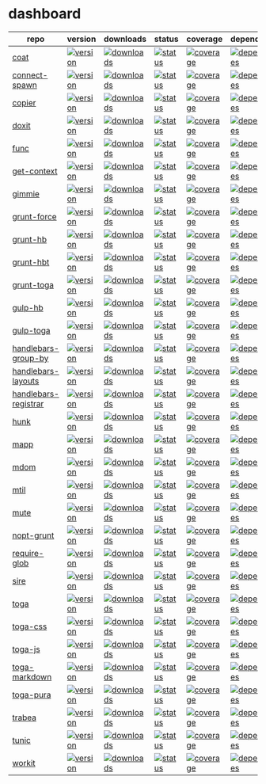 ---
---

# dashboard

repo | version | downloads | status | coverage | dependencies | devDependencies
-----|---------|-----------|--------|----------|--------------|----------------
[coat](http://github.com/shannonmoeller/coat) | [![version](http://img.shields.io/npm/v/coat.svg?style=flat-square)](http://npmjs.org/coat) | [![downloads](http://img.shields.io/npm/dm/coat.svg?style=flat-square)](http://npmjs.org/coat) | [![status](http://img.shields.io/travis/shannonmoeller/coat.svg?style=flat-square)](https://travis-ci.org/shannonmoeller/coat)| [![coverage](http://img.shields.io/coveralls/shannonmoeller/coat/master.svg?style=flat-square)](https://coveralls.io/r/shannonmoeller/coat)| [![dependencies](http://david-dm.org/shannonmoeller/coat.svg?style=flat-square)](http://david-dm.org/shannonmoeller/coat) | [![devDependencies](http://david-dm.org/shannonmoeller/coat/dev-status.svg?style=flat-square)](http://david-dm.org/shannonmoeller/coat)
[connect-spawn](http://github.com/shannonmoeller/connect-spawn) | [![version](http://img.shields.io/npm/v/connect-spawn.svg?style=flat-square)](http://npmjs.org/connect-spawn) | [![downloads](http://img.shields.io/npm/dm/connect-spawn.svg?style=flat-square)](http://npmjs.org/connect-spawn) | [![status](http://img.shields.io/travis/shannonmoeller/connect-spawn.svg?style=flat-square)](https://travis-ci.org/shannonmoeller/connect-spawn)| [![coverage](http://img.shields.io/coveralls/shannonmoeller/connect-spawn/master.svg?style=flat-square)](https://coveralls.io/r/shannonmoeller/connect-spawn)| [![dependencies](http://david-dm.org/shannonmoeller/connect-spawn.svg?style=flat-square)](http://david-dm.org/shannonmoeller/connect-spawn) | [![devDependencies](http://david-dm.org/shannonmoeller/connect-spawn/dev-status.svg?style=flat-square)](http://david-dm.org/shannonmoeller/connect-spawn)
[copier](http://github.com/shannonmoeller/copier.js) | [![version](http://img.shields.io/npm/v/copier.svg?style=flat-square)](http://npmjs.org/copier) | [![downloads](http://img.shields.io/npm/dm/copier.svg?style=flat-square)](http://npmjs.org/copier) | [![status](http://img.shields.io/travis/shannonmoeller/copier.js.svg?style=flat-square)](https://travis-ci.org/shannonmoeller/copier.js)| [![coverage](http://img.shields.io/coveralls/shannonmoeller/copier.js/master.svg?style=flat-square)](https://coveralls.io/r/shannonmoeller/copier.js)| [![dependencies](http://david-dm.org/shannonmoeller/copier.js.svg?style=flat-square)](http://david-dm.org/shannonmoeller/copier.js) | [![devDependencies](http://david-dm.org/shannonmoeller/copier.js/dev-status.svg?style=flat-square)](http://david-dm.org/shannonmoeller/copier.js)
[doxit](http://github.com/shannonmoeller/doxit) | [![version](http://img.shields.io/npm/v/doxit.svg?style=flat-square)](http://npmjs.org/doxit) | [![downloads](http://img.shields.io/npm/dm/doxit.svg?style=flat-square)](http://npmjs.org/doxit) | [![status](http://img.shields.io/travis/shannonmoeller/doxit.svg?style=flat-square)](https://travis-ci.org/shannonmoeller/doxit)| [![coverage](http://img.shields.io/coveralls/shannonmoeller/doxit/master.svg?style=flat-square)](https://coveralls.io/r/shannonmoeller/doxit)| [![dependencies](http://david-dm.org/shannonmoeller/doxit.svg?style=flat-square)](http://david-dm.org/shannonmoeller/doxit) | [![devDependencies](http://david-dm.org/shannonmoeller/doxit/dev-status.svg?style=flat-square)](http://david-dm.org/shannonmoeller/doxit)
[func](http://github.com/shannonmoeller/func.js) | [![version](http://img.shields.io/npm/v/func.svg?style=flat-square)](http://npmjs.org/func) | [![downloads](http://img.shields.io/npm/dm/func.svg?style=flat-square)](http://npmjs.org/func) | [![status](http://img.shields.io/travis/shannonmoeller/func.js.svg?style=flat-square)](https://travis-ci.org/shannonmoeller/func.js)| [![coverage](http://img.shields.io/coveralls/shannonmoeller/func.js/master.svg?style=flat-square)](https://coveralls.io/r/shannonmoeller/func.js)| [![dependencies](http://david-dm.org/shannonmoeller/func.js.svg?style=flat-square)](http://david-dm.org/shannonmoeller/func.js) | [![devDependencies](http://david-dm.org/shannonmoeller/func.js/dev-status.svg?style=flat-square)](http://david-dm.org/shannonmoeller/func.js)
[get-context](http://github.com/shannonmoeller/get-context) | [![version](http://img.shields.io/npm/v/get-context.svg?style=flat-square)](http://npmjs.org/get-context) | [![downloads](http://img.shields.io/npm/dm/get-context.svg?style=flat-square)](http://npmjs.org/get-context) | [![status](http://img.shields.io/travis/shannonmoeller/get-context.svg?style=flat-square)](https://travis-ci.org/shannonmoeller/get-context)| [![coverage](http://img.shields.io/coveralls/shannonmoeller/get-context/master.svg?style=flat-square)](https://coveralls.io/r/shannonmoeller/get-context)| [![dependencies](http://david-dm.org/shannonmoeller/get-context.svg?style=flat-square)](http://david-dm.org/shannonmoeller/get-context) | [![devDependencies](http://david-dm.org/shannonmoeller/get-context/dev-status.svg?style=flat-square)](http://david-dm.org/shannonmoeller/get-context)
[gimmie](http://github.com/shannonmoeller/gimmie.js) | [![version](http://img.shields.io/npm/v/gimmie.svg?style=flat-square)](http://npmjs.org/gimmie) | [![downloads](http://img.shields.io/npm/dm/gimmie.svg?style=flat-square)](http://npmjs.org/gimmie) | [![status](http://img.shields.io/travis/shannonmoeller/gimmie.js.svg?style=flat-square)](https://travis-ci.org/shannonmoeller/gimmie.js)| [![coverage](http://img.shields.io/coveralls/shannonmoeller/gimmie.js/master.svg?style=flat-square)](https://coveralls.io/r/shannonmoeller/gimmie.js)| [![dependencies](http://david-dm.org/shannonmoeller/gimmie.js.svg?style=flat-square)](http://david-dm.org/shannonmoeller/gimmie.js) | [![devDependencies](http://david-dm.org/shannonmoeller/gimmie.js/dev-status.svg?style=flat-square)](http://david-dm.org/shannonmoeller/gimmie.js)
[grunt-force](http://github.com/shannonmoeller/grunt-force) | [![version](http://img.shields.io/npm/v/grunt-force.svg?style=flat-square)](http://npmjs.org/grunt-force) | [![downloads](http://img.shields.io/npm/dm/grunt-force.svg?style=flat-square)](http://npmjs.org/grunt-force) | [![status](http://img.shields.io/travis/shannonmoeller/grunt-force.svg?style=flat-square)](https://travis-ci.org/shannonmoeller/grunt-force)| [![coverage](http://img.shields.io/coveralls/shannonmoeller/grunt-force/master.svg?style=flat-square)](https://coveralls.io/r/shannonmoeller/grunt-force)| [![dependencies](http://david-dm.org/shannonmoeller/grunt-force.svg?style=flat-square)](http://david-dm.org/shannonmoeller/grunt-force) | [![devDependencies](http://david-dm.org/shannonmoeller/grunt-force/dev-status.svg?style=flat-square)](http://david-dm.org/shannonmoeller/grunt-force)
[grunt-hb](http://github.com/shannonmoeller/grunt-hb) | [![version](http://img.shields.io/npm/v/grunt-hb.svg?style=flat-square)](http://npmjs.org/grunt-hb) | [![downloads](http://img.shields.io/npm/dm/grunt-hb.svg?style=flat-square)](http://npmjs.org/grunt-hb) | [![status](http://img.shields.io/travis/shannonmoeller/grunt-hb.svg?style=flat-square)](https://travis-ci.org/shannonmoeller/grunt-hb)| [![coverage](http://img.shields.io/coveralls/shannonmoeller/grunt-hb/master.svg?style=flat-square)](https://coveralls.io/r/shannonmoeller/grunt-hb)| [![dependencies](http://david-dm.org/shannonmoeller/grunt-hb.svg?style=flat-square)](http://david-dm.org/shannonmoeller/grunt-hb) | [![devDependencies](http://david-dm.org/shannonmoeller/grunt-hb/dev-status.svg?style=flat-square)](http://david-dm.org/shannonmoeller/grunt-hb)
[grunt-hbt](http://github.com/shannonmoeller/grunt-hbt) | [![version](http://img.shields.io/npm/v/grunt-hbt.svg?style=flat-square)](http://npmjs.org/grunt-hbt) | [![downloads](http://img.shields.io/npm/dm/grunt-hbt.svg?style=flat-square)](http://npmjs.org/grunt-hbt) | [![status](http://img.shields.io/travis/shannonmoeller/grunt-hbt.svg?style=flat-square)](https://travis-ci.org/shannonmoeller/grunt-hbt)| [![coverage](http://img.shields.io/coveralls/shannonmoeller/grunt-hbt/master.svg?style=flat-square)](https://coveralls.io/r/shannonmoeller/grunt-hbt)| [![dependencies](http://david-dm.org/shannonmoeller/grunt-hbt.svg?style=flat-square)](http://david-dm.org/shannonmoeller/grunt-hbt) | [![devDependencies](http://david-dm.org/shannonmoeller/grunt-hbt/dev-status.svg?style=flat-square)](http://david-dm.org/shannonmoeller/grunt-hbt)
[grunt-toga](http://github.com/togajs/grunt-toga) | [![version](http://img.shields.io/npm/v/grunt-toga.svg?style=flat-square)](http://npmjs.org/grunt-toga) | [![downloads](http://img.shields.io/npm/dm/grunt-toga.svg?style=flat-square)](http://npmjs.org/grunt-toga) | [![status](http://img.shields.io/travis/togajs/grunt-toga.svg?style=flat-square)](https://travis-ci.org/togajs/grunt-toga)| [![coverage](http://img.shields.io/coveralls/togajs/grunt-toga/master.svg?style=flat-square)](https://coveralls.io/r/togajs/grunt-toga)| [![dependencies](http://david-dm.org/togajs/grunt-toga.svg?style=flat-square)](http://david-dm.org/togajs/grunt-toga) | [![devDependencies](http://david-dm.org/togajs/grunt-toga/dev-status.svg?style=flat-square)](http://david-dm.org/togajs/grunt-toga)
[gulp-hb](http://github.com/shannonmoeller/gulp-hb) | [![version](http://img.shields.io/npm/v/gulp-hb.svg?style=flat-square)](http://npmjs.org/gulp-hb) | [![downloads](http://img.shields.io/npm/dm/gulp-hb.svg?style=flat-square)](http://npmjs.org/gulp-hb) | [![status](http://img.shields.io/travis/shannonmoeller/gulp-hb.svg?style=flat-square)](https://travis-ci.org/shannonmoeller/gulp-hb)| [![coverage](http://img.shields.io/coveralls/shannonmoeller/gulp-hb/master.svg?style=flat-square)](https://coveralls.io/r/shannonmoeller/gulp-hb)| [![dependencies](http://david-dm.org/shannonmoeller/gulp-hb.svg?style=flat-square)](http://david-dm.org/shannonmoeller/gulp-hb) | [![devDependencies](http://david-dm.org/shannonmoeller/gulp-hb/dev-status.svg?style=flat-square)](http://david-dm.org/shannonmoeller/gulp-hb)
[gulp-toga](http://github.com/togajs/gulp-toga) | [![version](http://img.shields.io/npm/v/gulp-toga.svg?style=flat-square)](http://npmjs.org/gulp-toga) | [![downloads](http://img.shields.io/npm/dm/gulp-toga.svg?style=flat-square)](http://npmjs.org/gulp-toga) | [![status](http://img.shields.io/travis/togajs/gulp-toga.svg?style=flat-square)](https://travis-ci.org/togajs/gulp-toga)| [![coverage](http://img.shields.io/coveralls/togajs/gulp-toga/master.svg?style=flat-square)](https://coveralls.io/r/togajs/gulp-toga)| [![dependencies](http://david-dm.org/togajs/gulp-toga.svg?style=flat-square)](http://david-dm.org/togajs/gulp-toga) | [![devDependencies](http://david-dm.org/togajs/gulp-toga/dev-status.svg?style=flat-square)](http://david-dm.org/togajs/gulp-toga)
[handlebars-group-by](http://github.com/shannonmoeller/handlebars-group-by) | [![version](http://img.shields.io/npm/v/handlebars-group-by.svg?style=flat-square)](http://npmjs.org/handlebars-group-by) | [![downloads](http://img.shields.io/npm/dm/handlebars-group-by.svg?style=flat-square)](http://npmjs.org/handlebars-group-by) | [![status](http://img.shields.io/travis/shannonmoeller/handlebars-group-by.svg?style=flat-square)](https://travis-ci.org/shannonmoeller/handlebars-group-by)| [![coverage](http://img.shields.io/coveralls/shannonmoeller/handlebars-group-by/master.svg?style=flat-square)](https://coveralls.io/r/shannonmoeller/handlebars-group-by)| [![dependencies](http://david-dm.org/shannonmoeller/handlebars-group-by.svg?style=flat-square)](http://david-dm.org/shannonmoeller/handlebars-group-by) | [![devDependencies](http://david-dm.org/shannonmoeller/handlebars-group-by/dev-status.svg?style=flat-square)](http://david-dm.org/shannonmoeller/handlebars-group-by)
[handlebars-layouts](http://github.com/shannonmoeller/handlebars-layouts) | [![version](http://img.shields.io/npm/v/handlebars-layouts.svg?style=flat-square)](http://npmjs.org/handlebars-layouts) | [![downloads](http://img.shields.io/npm/dm/handlebars-layouts.svg?style=flat-square)](http://npmjs.org/handlebars-layouts) | [![status](http://img.shields.io/travis/shannonmoeller/handlebars-layouts.svg?style=flat-square)](https://travis-ci.org/shannonmoeller/handlebars-layouts)| [![coverage](http://img.shields.io/coveralls/shannonmoeller/handlebars-layouts/master.svg?style=flat-square)](https://coveralls.io/r/shannonmoeller/handlebars-layouts)| [![dependencies](http://david-dm.org/shannonmoeller/handlebars-layouts.svg?style=flat-square)](http://david-dm.org/shannonmoeller/handlebars-layouts) | [![devDependencies](http://david-dm.org/shannonmoeller/handlebars-layouts/dev-status.svg?style=flat-square)](http://david-dm.org/shannonmoeller/handlebars-layouts)
[handlebars-registrar](http://github.com/shannonmoeller/handlebars-registrar) | [![version](http://img.shields.io/npm/v/handlebars-registrar.svg?style=flat-square)](http://npmjs.org/handlebars-registrar) | [![downloads](http://img.shields.io/npm/dm/handlebars-registrar.svg?style=flat-square)](http://npmjs.org/handlebars-registrar) | [![status](http://img.shields.io/travis/shannonmoeller/handlebars-registrar.svg?style=flat-square)](https://travis-ci.org/shannonmoeller/handlebars-registrar)| [![coverage](http://img.shields.io/coveralls/shannonmoeller/handlebars-registrar/master.svg?style=flat-square)](https://coveralls.io/r/shannonmoeller/handlebars-registrar)| [![dependencies](http://david-dm.org/shannonmoeller/handlebars-registrar.svg?style=flat-square)](http://david-dm.org/shannonmoeller/handlebars-registrar) | [![devDependencies](http://david-dm.org/shannonmoeller/handlebars-registrar/dev-status.svg?style=flat-square)](http://david-dm.org/shannonmoeller/handlebars-registrar)
[hunk](http://github.com/shannonmoeller/hunk) | [![version](http://img.shields.io/npm/v/hunk.svg?style=flat-square)](http://npmjs.org/hunk) | [![downloads](http://img.shields.io/npm/dm/hunk.svg?style=flat-square)](http://npmjs.org/hunk) | [![status](http://img.shields.io/travis/shannonmoeller/hunk.svg?style=flat-square)](https://travis-ci.org/shannonmoeller/hunk)| [![coverage](http://img.shields.io/coveralls/shannonmoeller/hunk/master.svg?style=flat-square)](https://coveralls.io/r/shannonmoeller/hunk)| [![dependencies](http://david-dm.org/shannonmoeller/hunk.svg?style=flat-square)](http://david-dm.org/shannonmoeller/hunk) | [![devDependencies](http://david-dm.org/shannonmoeller/hunk/dev-status.svg?style=flat-square)](http://david-dm.org/shannonmoeller/hunk)
[mapp](http://github.com/militiajs/mapp) | [![version](http://img.shields.io/npm/v/mapp.svg?style=flat-square)](http://npmjs.org/mapp) | [![downloads](http://img.shields.io/npm/dm/mapp.svg?style=flat-square)](http://npmjs.org/mapp) | [![status](http://img.shields.io/travis/militiajs/mapp.svg?style=flat-square)](https://travis-ci.org/militiajs/mapp)| [![coverage](http://img.shields.io/coveralls/militiajs/mapp/master.svg?style=flat-square)](https://coveralls.io/r/militiajs/mapp)| [![dependencies](http://david-dm.org/militiajs/mapp.svg?style=flat-square)](http://david-dm.org/militiajs/mapp) | [![devDependencies](http://david-dm.org/militiajs/mapp/dev-status.svg?style=flat-square)](http://david-dm.org/militiajs/mapp)
[mdom](http://github.com/militiajs/mdom) | [![version](http://img.shields.io/npm/v/mdom.svg?style=flat-square)](http://npmjs.org/mdom) | [![downloads](http://img.shields.io/npm/dm/mdom.svg?style=flat-square)](http://npmjs.org/mdom) | [![status](http://img.shields.io/travis/militiajs/mdom.svg?style=flat-square)](https://travis-ci.org/militiajs/mdom)| [![coverage](http://img.shields.io/coveralls/militiajs/mdom/master.svg?style=flat-square)](https://coveralls.io/r/militiajs/mdom)| [![dependencies](http://david-dm.org/militiajs/mdom.svg?style=flat-square)](http://david-dm.org/militiajs/mdom) | [![devDependencies](http://david-dm.org/militiajs/mdom/dev-status.svg?style=flat-square)](http://david-dm.org/militiajs/mdom)
[mtil](http://github.com/militiajs/mtil) | [![version](http://img.shields.io/npm/v/mtil.svg?style=flat-square)](http://npmjs.org/mtil) | [![downloads](http://img.shields.io/npm/dm/mtil.svg?style=flat-square)](http://npmjs.org/mtil) | [![status](http://img.shields.io/travis/militiajs/mtil.svg?style=flat-square)](https://travis-ci.org/militiajs/mtil)| [![coverage](http://img.shields.io/coveralls/militiajs/mtil/master.svg?style=flat-square)](https://coveralls.io/r/militiajs/mtil)| [![dependencies](http://david-dm.org/militiajs/mtil.svg?style=flat-square)](http://david-dm.org/militiajs/mtil) | [![devDependencies](http://david-dm.org/militiajs/mtil/dev-status.svg?style=flat-square)](http://david-dm.org/militiajs/mtil)
[mute](http://github.com/shannonmoeller/mute) | [![version](http://img.shields.io/npm/v/mute.svg?style=flat-square)](http://npmjs.org/mute) | [![downloads](http://img.shields.io/npm/dm/mute.svg?style=flat-square)](http://npmjs.org/mute) | [![status](http://img.shields.io/travis/shannonmoeller/mute.svg?style=flat-square)](https://travis-ci.org/shannonmoeller/mute)| [![coverage](http://img.shields.io/coveralls/shannonmoeller/mute/master.svg?style=flat-square)](https://coveralls.io/r/shannonmoeller/mute)| [![dependencies](http://david-dm.org/shannonmoeller/mute.svg?style=flat-square)](http://david-dm.org/shannonmoeller/mute) | [![devDependencies](http://david-dm.org/shannonmoeller/mute/dev-status.svg?style=flat-square)](http://david-dm.org/shannonmoeller/mute)
[nopt-grunt](http://github.com/shannonmoeller/nopt-grunt) | [![version](http://img.shields.io/npm/v/nopt-grunt.svg?style=flat-square)](http://npmjs.org/nopt-grunt) | [![downloads](http://img.shields.io/npm/dm/nopt-grunt.svg?style=flat-square)](http://npmjs.org/nopt-grunt) | [![status](http://img.shields.io/travis/shannonmoeller/nopt-grunt.svg?style=flat-square)](https://travis-ci.org/shannonmoeller/nopt-grunt)| [![coverage](http://img.shields.io/coveralls/shannonmoeller/nopt-grunt/master.svg?style=flat-square)](https://coveralls.io/r/shannonmoeller/nopt-grunt)| [![dependencies](http://david-dm.org/shannonmoeller/nopt-grunt.svg?style=flat-square)](http://david-dm.org/shannonmoeller/nopt-grunt) | [![devDependencies](http://david-dm.org/shannonmoeller/nopt-grunt/dev-status.svg?style=flat-square)](http://david-dm.org/shannonmoeller/nopt-grunt)
[require-glob](http://github.com/shannonmoeller/require-glob) | [![version](http://img.shields.io/npm/v/require-glob.svg?style=flat-square)](http://npmjs.org/require-glob) | [![downloads](http://img.shields.io/npm/dm/require-glob.svg?style=flat-square)](http://npmjs.org/require-glob) | [![status](http://img.shields.io/travis/shannonmoeller/require-glob.svg?style=flat-square)](https://travis-ci.org/shannonmoeller/require-glob)| [![coverage](http://img.shields.io/coveralls/shannonmoeller/require-glob/master.svg?style=flat-square)](https://coveralls.io/r/shannonmoeller/require-glob)| [![dependencies](http://david-dm.org/shannonmoeller/require-glob.svg?style=flat-square)](http://david-dm.org/shannonmoeller/require-glob) | [![devDependencies](http://david-dm.org/shannonmoeller/require-glob/dev-status.svg?style=flat-square)](http://david-dm.org/shannonmoeller/require-glob)
[sire](http://github.com/shannonmoeller/sire) | [![version](http://img.shields.io/npm/v/sire.svg?style=flat-square)](http://npmjs.org/sire) | [![downloads](http://img.shields.io/npm/dm/sire.svg?style=flat-square)](http://npmjs.org/sire) | [![status](http://img.shields.io/travis/shannonmoeller/sire.svg?style=flat-square)](https://travis-ci.org/shannonmoeller/sire)| [![coverage](http://img.shields.io/coveralls/shannonmoeller/sire/master.svg?style=flat-square)](https://coveralls.io/r/shannonmoeller/sire)| [![dependencies](http://david-dm.org/shannonmoeller/sire.svg?style=flat-square)](http://david-dm.org/shannonmoeller/sire) | [![devDependencies](http://david-dm.org/shannonmoeller/sire/dev-status.svg?style=flat-square)](http://david-dm.org/shannonmoeller/sire)
[toga](http://github.com/togajs/toga) | [![version](http://img.shields.io/npm/v/toga.svg?style=flat-square)](http://npmjs.org/toga) | [![downloads](http://img.shields.io/npm/dm/toga.svg?style=flat-square)](http://npmjs.org/toga) | [![status](http://img.shields.io/travis/togajs/toga.svg?style=flat-square)](https://travis-ci.org/togajs/toga)| [![coverage](http://img.shields.io/coveralls/togajs/toga/master.svg?style=flat-square)](https://coveralls.io/r/togajs/toga)| [![dependencies](http://david-dm.org/togajs/toga.svg?style=flat-square)](http://david-dm.org/togajs/toga) | [![devDependencies](http://david-dm.org/togajs/toga/dev-status.svg?style=flat-square)](http://david-dm.org/togajs/toga)
[toga-css](http://github.com/togajs/toga-css) | [![version](http://img.shields.io/npm/v/toga-css.svg?style=flat-square)](http://npmjs.org/toga-css) | [![downloads](http://img.shields.io/npm/dm/toga-css.svg?style=flat-square)](http://npmjs.org/toga-css) | [![status](http://img.shields.io/travis/togajs/toga-css.svg?style=flat-square)](https://travis-ci.org/togajs/toga-css)| [![coverage](http://img.shields.io/coveralls/togajs/toga-css/master.svg?style=flat-square)](https://coveralls.io/r/togajs/toga-css)| [![dependencies](http://david-dm.org/togajs/toga-css.svg?style=flat-square)](http://david-dm.org/togajs/toga-css) | [![devDependencies](http://david-dm.org/togajs/toga-css/dev-status.svg?style=flat-square)](http://david-dm.org/togajs/toga-css)
[toga-js](http://github.com/togajs/toga-js) | [![version](http://img.shields.io/npm/v/toga-js.svg?style=flat-square)](http://npmjs.org/toga-js) | [![downloads](http://img.shields.io/npm/dm/toga-js.svg?style=flat-square)](http://npmjs.org/toga-js) | [![status](http://img.shields.io/travis/togajs/toga-js.svg?style=flat-square)](https://travis-ci.org/togajs/toga-js)| [![coverage](http://img.shields.io/coveralls/togajs/toga-js/master.svg?style=flat-square)](https://coveralls.io/r/togajs/toga-js)| [![dependencies](http://david-dm.org/togajs/toga-js.svg?style=flat-square)](http://david-dm.org/togajs/toga-js) | [![devDependencies](http://david-dm.org/togajs/toga-js/dev-status.svg?style=flat-square)](http://david-dm.org/togajs/toga-js)
[toga-markdown](http://github.com/togajs/toga-markdown) | [![version](http://img.shields.io/npm/v/toga-markdown.svg?style=flat-square)](http://npmjs.org/toga-markdown) | [![downloads](http://img.shields.io/npm/dm/toga-markdown.svg?style=flat-square)](http://npmjs.org/toga-markdown) | [![status](http://img.shields.io/travis/togajs/toga-markdown.svg?style=flat-square)](https://travis-ci.org/togajs/toga-markdown)| [![coverage](http://img.shields.io/coveralls/togajs/toga-markdown/master.svg?style=flat-square)](https://coveralls.io/r/togajs/toga-markdown)| [![dependencies](http://david-dm.org/togajs/toga-markdown.svg?style=flat-square)](http://david-dm.org/togajs/toga-markdown) | [![devDependencies](http://david-dm.org/togajs/toga-markdown/dev-status.svg?style=flat-square)](http://david-dm.org/togajs/toga-markdown)
[toga-pura](http://github.com/togajs/toga-pura) | [![version](http://img.shields.io/npm/v/toga-pura.svg?style=flat-square)](http://npmjs.org/toga-pura) | [![downloads](http://img.shields.io/npm/dm/toga-pura.svg?style=flat-square)](http://npmjs.org/toga-pura) | [![status](http://img.shields.io/travis/togajs/toga-pura.svg?style=flat-square)](https://travis-ci.org/togajs/toga-pura)| [![coverage](http://img.shields.io/coveralls/togajs/toga-pura/master.svg?style=flat-square)](https://coveralls.io/r/togajs/toga-pura)| [![dependencies](http://david-dm.org/togajs/toga-pura.svg?style=flat-square)](http://david-dm.org/togajs/toga-pura) | [![devDependencies](http://david-dm.org/togajs/toga-pura/dev-status.svg?style=flat-square)](http://david-dm.org/togajs/toga-pura)
[trabea](http://github.com/togajs/trabea) | [![version](http://img.shields.io/npm/v/trabea.svg?style=flat-square)](http://npmjs.org/trabea) | [![downloads](http://img.shields.io/npm/dm/trabea.svg?style=flat-square)](http://npmjs.org/trabea) | [![status](http://img.shields.io/travis/togajs/trabea.svg?style=flat-square)](https://travis-ci.org/togajs/trabea)| [![coverage](http://img.shields.io/coveralls/togajs/trabea/master.svg?style=flat-square)](https://coveralls.io/r/togajs/trabea)| [![dependencies](http://david-dm.org/togajs/trabea.svg?style=flat-square)](http://david-dm.org/togajs/trabea) | [![devDependencies](http://david-dm.org/togajs/trabea/dev-status.svg?style=flat-square)](http://david-dm.org/togajs/trabea)
[tunic](http://github.com/togajs/tunic) | [![version](http://img.shields.io/npm/v/tunic.svg?style=flat-square)](http://npmjs.org/tunic) | [![downloads](http://img.shields.io/npm/dm/tunic.svg?style=flat-square)](http://npmjs.org/tunic) | [![status](http://img.shields.io/travis/togajs/tunic.svg?style=flat-square)](https://travis-ci.org/togajs/tunic)| [![coverage](http://img.shields.io/coveralls/togajs/tunic/master.svg?style=flat-square)](https://coveralls.io/r/togajs/tunic)| [![dependencies](http://david-dm.org/togajs/tunic.svg?style=flat-square)](http://david-dm.org/togajs/tunic) | [![devDependencies](http://david-dm.org/togajs/tunic/dev-status.svg?style=flat-square)](http://david-dm.org/togajs/tunic)
[workit](http://github.com/shannonmoeller/workit) | [![version](http://img.shields.io/npm/v/workit.svg?style=flat-square)](http://npmjs.org/workit) | [![downloads](http://img.shields.io/npm/dm/workit.svg?style=flat-square)](http://npmjs.org/workit) | [![status](http://img.shields.io/travis/shannonmoeller/workit.svg?style=flat-square)](https://travis-ci.org/shannonmoeller/workit)| [![coverage](http://img.shields.io/coveralls/shannonmoeller/workit/master.svg?style=flat-square)](https://coveralls.io/r/shannonmoeller/workit)| [![dependencies](http://david-dm.org/shannonmoeller/workit.svg?style=flat-square)](http://david-dm.org/shannonmoeller/workit) | [![devDependencies](http://david-dm.org/shannonmoeller/workit/dev-status.svg?style=flat-square)](http://david-dm.org/shannonmoeller/workit)
